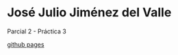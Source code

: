 # José Julio Jiménez del Valle

Parcial 2 - Práctica 3

[github pages](https://josejuliojim.github.io/Curriculum/)